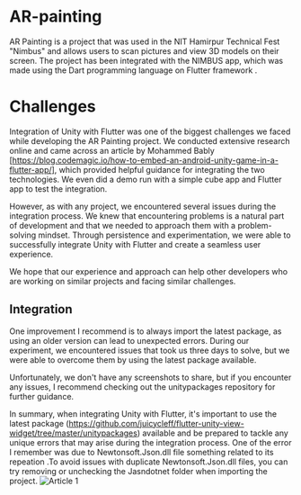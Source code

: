# AR-painting
AR Painting is a project that was used in the NIT Hamirpur Technical Fest "Nimbus" and allows users to scan pictures and view 3D models on their screen.
The project has been integrated with the NIMBUS app, which was made using the Dart programming language on Flutter framework .

# Challenges
Integration of Unity with Flutter was one of the biggest challenges we faced while developing the AR Painting project. We conducted extensive research online and came across an article by Mohammed Bably [https://blog.codemagic.io/how-to-embed-an-android-unity-game-in-a-flutter-app/], which provided helpful guidance for integrating the two technologies. We even did a demo run with a simple cube app and Flutter app to test the integration.

However, as with any project, we encountered several issues during the integration process. We knew that encountering problems is a natural part of development and that we needed to approach them with a problem-solving mindset. Through persistence and experimentation, we were able to successfully integrate Unity with Flutter and create a seamless user experience.

We hope that our experience and approach can help other developers who are working on similar projects and facing similar challenges.

## Integration 

One improvement I recommend is to always import the latest package, as using an older version can lead to unexpected errors. During our experiment, we encountered issues that took us three days to solve, but we were able to overcome them by using the latest package available.

Unfortunately, we don't have any screenshots to share, but if you encounter any issues, I recommend checking out the unitypackages repository for further guidance.

In summary, when integrating Unity with Flutter, it's important to use the latest package (https://github.com/juicycleff/flutter-unity-view-widget/tree/master/unitypackages) available and be prepared to tackle any unique errors that may arise during the integration process.
One of the error I remember was due to Newtonsoft.Json.dll file something related to its repeation .To avoid issues with duplicate Newtonsoft.Json.dll files, you can try removing or unchecking the Jasndotnet folder when importing the project.
![Article 1](https://user-images.githubusercontent.com/96663526/235212132-1f34f6f8-14b7-4893-819e-af689c876e4d.png)
